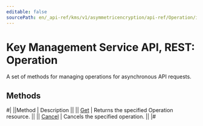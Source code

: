 ```yaml
---
editable: false
sourcePath: en/_api-ref/kms/v1/asymmetricencryption/api-ref/Operation/index.md
---
```


# Key Management Service API, REST: Operation

A set of methods for managing operations for asynchronous API requests.

## Methods

#|
||Method | Description ||
|| [Get](get.md) | Returns the specified Operation resource. ||
|| [Cancel](cancel.md) | Cancels the specified operation. ||
|#